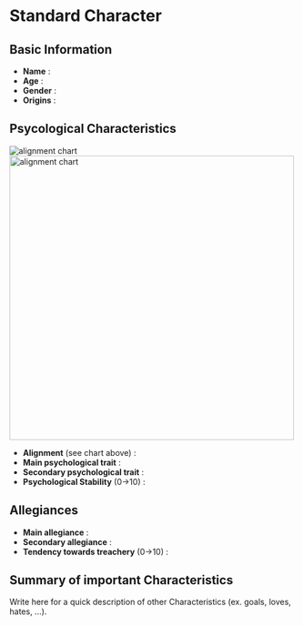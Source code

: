 # Standard Character

## Basic Information
- **Name** : 
- **Age** : 
- **Gender** : 
- **Origins** : 

## Psycological Characteristics
![alignment chart](https://i.redd.it/frbdpbcyc1z41.jpg)
<img src="https://preview.redd.it/6hw955rswkn91.png?width=2360&format=png&auto=webp&s=514d2c594d493331b7a367532c5bd328b385b740" alt="alignment chart" width="500"/>
- **Alignment** (see chart above) : 
- **Main psychological trait** : 
- **Secondary psychological trait** : 
- **Psychological Stability** (0→10) : 

## Allegiances
- **Main allegiance** : 
- **Secondary allegiance** : 
- **Tendency towards treachery** (0→10) : 

## Summary of important Characteristics
Write here for a quick description of other Characteristics (ex. goals, loves, hates, ...).
